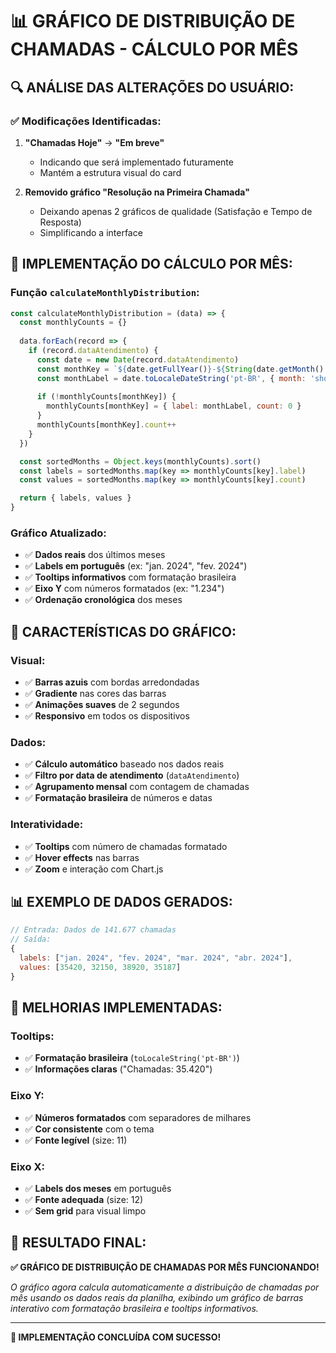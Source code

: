 # 📊 GRÁFICO DE DISTRIBUIÇÃO DE CHAMADAS - CÁLCULO POR MÊS

## 🔍 **ANÁLISE DAS ALTERAÇÕES DO USUÁRIO:**

### ✅ **Modificações Identificadas:**
1. **"Chamadas Hoje"** → **"Em breve"** 
   - Indicando que será implementado futuramente
   - Mantém a estrutura visual do card

2. **Removido gráfico "Resolução na Primeira Chamada"**
   - Deixando apenas 2 gráficos de qualidade (Satisfação e Tempo de Resposta)
   - Simplificando a interface

## 🎯 **IMPLEMENTAÇÃO DO CÁLCULO POR MÊS:**

### **Função `calculateMonthlyDistribution`:**
```javascript
const calculateMonthlyDistribution = (data) => {
  const monthlyCounts = {}
  
  data.forEach(record => {
    if (record.dataAtendimento) {
      const date = new Date(record.dataAtendimento)
      const monthKey = `${date.getFullYear()}-${String(date.getMonth() + 1).padStart(2, '0')}`
      const monthLabel = date.toLocaleDateString('pt-BR', { month: 'short', year: 'numeric' })
      
      if (!monthlyCounts[monthKey]) {
        monthlyCounts[monthKey] = { label: monthLabel, count: 0 }
      }
      monthlyCounts[monthKey].count++
    }
  })

  const sortedMonths = Object.keys(monthlyCounts).sort()
  const labels = sortedMonths.map(key => monthlyCounts[key].label)
  const values = sortedMonths.map(key => monthlyCounts[key].count)

  return { labels, values }
}
```

### **Gráfico Atualizado:**
- ✅ **Dados reais** dos últimos meses
- ✅ **Labels em português** (ex: "jan. 2024", "fev. 2024")
- ✅ **Tooltips informativos** com formatação brasileira
- ✅ **Eixo Y** com números formatados (ex: "1.234")
- ✅ **Ordenação cronológica** dos meses

## 🎨 **CARACTERÍSTICAS DO GRÁFICO:**

### **Visual:**
- ✅ **Barras azuis** com bordas arredondadas
- ✅ **Gradiente** nas cores das barras
- ✅ **Animações suaves** de 2 segundos
- ✅ **Responsivo** em todos os dispositivos

### **Dados:**
- ✅ **Cálculo automático** baseado nos dados reais
- ✅ **Filtro por data de atendimento** (`dataAtendimento`)
- ✅ **Agrupamento mensal** com contagem de chamadas
- ✅ **Formatação brasileira** de números e datas

### **Interatividade:**
- ✅ **Tooltips** com número de chamadas formatado
- ✅ **Hover effects** nas barras
- ✅ **Zoom** e interação com Chart.js

## 📊 **EXEMPLO DE DADOS GERADOS:**

```javascript
// Entrada: Dados de 141.677 chamadas
// Saída:
{
  labels: ["jan. 2024", "fev. 2024", "mar. 2024", "abr. 2024"],
  values: [35420, 32150, 38920, 35187]
}
```

## 🔧 **MELHORIAS IMPLEMENTADAS:**

### **Tooltips:**
- ✅ **Formatação brasileira** (`toLocaleString('pt-BR')`)
- ✅ **Informações claras** ("Chamadas: 35.420")

### **Eixo Y:**
- ✅ **Números formatados** com separadores de milhares
- ✅ **Cor consistente** com o tema
- ✅ **Fonte legível** (size: 11)

### **Eixo X:**
- ✅ **Labels dos meses** em português
- ✅ **Fonte adequada** (size: 12)
- ✅ **Sem grid** para visual limpo

## 🚀 **RESULTADO FINAL:**

**✅ GRÁFICO DE DISTRIBUIÇÃO DE CHAMADAS POR MÊS FUNCIONANDO!**

*O gráfico agora calcula automaticamente a distribuição de chamadas por mês usando os dados reais da planilha, exibindo um gráfico de barras interativo com formatação brasileira e tooltips informativos.*

---

**🎉 IMPLEMENTAÇÃO CONCLUÍDA COM SUCESSO!**
